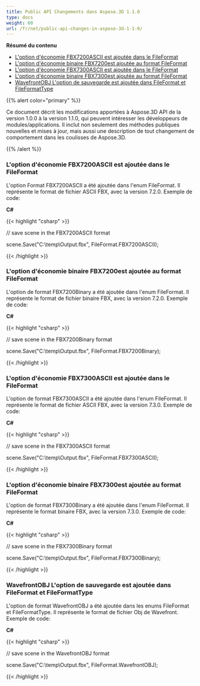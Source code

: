 ```yaml
---
title: Public API Changements dans Aspose.3D 1.1.0
type: docs
weight: 60
url: /fr/net/public-api-changes-in-aspose-3d-1-1-0/
---
```

**Résumé du contenu**

- [L'option d'économie FBX7200ASCII est ajoutée dans le FileFormat](#PublicAPIChangesinAspose.3D1.1.0-FBX7200ASCIISavingOptionisaddedintheFileFormat)
- [L'option d'économie binaire FBX7200est ajoutée au format FileFormat](#PublicAPIChangesinAspose.3D1.1.0-FBX7200BinarySavingOptionisaddedintheFileFormat)
- [L'option d'économie FBX7300ASCII est ajoutée dans le FileFormat](#PublicAPIChangesinAspose.3D1.1.0-FBX7300ASCIISavingOptionisaddedintheFileFormat)
- [L'option d'économie binaire FBX7300est ajoutée au format FileFormat](#PublicAPIChangesinAspose.3D1.1.0-FBX7300BinarySavingOptionisaddedintheFileFormat)
- [WavefrontOBJ L'option de sauvegarde est ajoutée dans FileFormat et FileFormatType](#PublicAPIChangesinAspose.3D1.1.0-WavefrontOBJSavingOptionisaddedintheFileFormatandFileFormatType)

{{% alert color="primary" %}} 

Ce document décrit les modifications apportées à Aspose.3D API de la version 1.0.0 à la version 1.1.0, qui peuvent intéresser les développeurs de modules/applications. Il inclut non seulement des méthodes publiques nouvelles et mises à jour, mais aussi une description de tout changement de comportement dans les coulisses de Aspose.3D.

{{% /alert %}} 
###  **L'option d'économie FBX7200ASCII est ajoutée dans le FileFormat**
L'option Format FBX7200ASCII a été ajoutée dans l'enum FileFormat. Il représente le format de fichier ASCII FBX, avec la version 7.2.0. Exemple de code:

**C#**

{{< highlight "csharp" >}}

 // save scene in the FBX7200ASCII format

scene.Save("C:\\temp\\Output.fbx", FileFormat.FBX7200ASCII);

{{< /highlight >}}

###  **L'option d'économie binaire FBX7200est ajoutée au format FileFormat**
L'option de format FBX7200Binary a été ajoutée dans l'enum FileFormat. Il représente le format de fichier binaire FBX, avec la version 7.2.0. Exemple de code:

**C#**

{{< highlight "csharp" >}}

 // save scene in the FBX7200Binary format

scene.Save("C:\\temp\\Output.fbx", FileFormat.FBX7200Binary);

{{< /highlight >}}

###  **L'option d'économie FBX7300ASCII est ajoutée dans le FileFormat**
L'option de format FBX7300ASCII a été ajoutée dans l'enum FileFormat. Il représente le format de fichier ASCII FBX, avec la version 7.3.0. Exemple de code:

**C#**

{{< highlight "csharp" >}}

 // save scene in the FBX7300ASCII format

scene.Save("C:\\temp\\Output.fbx", FileFormat.FBX7300ASCII);

{{< /highlight >}}

###  **L'option d'économie binaire FBX7300est ajoutée au format FileFormat**
L'option de format FBX7300Binary a été ajoutée dans l'enum FileFormat. Il représente le format binaire FBX, avec la version 7.3.0. Exemple de code:

**C#**

{{< highlight "csharp" >}}

 // save scene in the FBX7300Binary format

scene.Save("C:\\temp\\Output.fbx", FileFormat.FBX7300Binary);

{{< /highlight >}}

###  **WavefrontOBJ L'option de sauvegarde est ajoutée dans FileFormat et FileFormatType**
L'option de format WavefrontOBJ a été ajoutée dans les enums FileFormat et FileFormatType. Il représente le format de fichier Obj de Wavefront. Exemple de code:

**C#**

{{< highlight "csharp" >}}

 // save scene in the WavefrontOBJ format

scene.Save("C:\\temp\\Output.fbx", FileFormat.WavefrontOBJ);

{{< /highlight >}}

